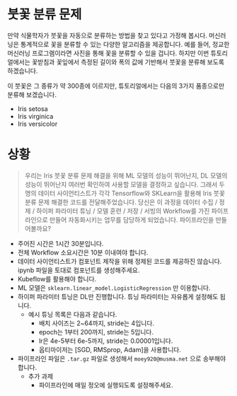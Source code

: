 # 붓꽃 분류 문제

만약 식물학자가 붓꽃을 자동으로 분류하는 방법을 찾고 있다고 가정해 봅시다. 머신러닝은 통계적으로 꽃을 분류할 수 있는 다양한 알고리즘을 제공합니다. 예를 들어, 정교한 머신러닝 프로그램이라면 사진을 통해 꽃을 분류할 수 있을 겁니다. 
하지만 이번 튜토리얼에서는 꽃받침과 꽃잎에서 측정된 길이와 폭의 값에 기반해서 붓꽃을 분류해 보도록 하겠습니다.

이 붓꽃은 그 종류가 약 300종에 이르지만, 튜토리얼에서는 다음의 3가지 품종으로만 분류해 보겠습니다.

- Iris setosa
- Iris virginica
- Iris versicolor

# 상황

> 우리는 Iris 붓꽃 분류 문제 해결을 위해 ML 모델의 성능이 뛰어난지, DL 모델의 성능이 뛰어난지 여러번 확인하여 사용할 모델을 결정하고 싶습니다.
그래서 두 명의 데이터 사이언티스트가 각각 Tensorflow와 SKLearn을 활용해 Iris 붓꽃 분류 문제 해결한 코드를 전달해주었습니다. 
당신은 이 과정을 데이터 수집 / 정제 / 하이퍼 파라미터 튜닝 / 모델 훈련 / 저장 / 서빙의 Workflow를 가진 파이프라인으로 만들어 자동화시키는 업무를 담당하게 되었습니다. 파이프라인을 만들어볼까요?

- 주어진 시간은 1시간 30분입니다.
- 전체 Workflow 소요시간은 10분 이내여야 합니다.
- 데이터 사이언티스트가 컴포넌트 제작을 위해 정제된 코드를 제공하진 않습니다. ipynb 파일을 토대로 컴포넌트를 생성해주세요.
- Kubeflow를 활용해야 합니다.
- ML 모델은 `sklearn.linear_model.LogisticRegression` 만 이용합니다.
- 하이퍼 파라미터 튜닝은 DL만 진행합니다. 튜닝 파라미터는 자유롭게 설정해도 됩니다.
    - 예시 튜닝 목록은 다음과 같습니다.
        - 배치 사이즈는 2~64까지, stride는 4입니다.
        - epoch는 1부터 200까지, stride는 5입니다.
        - lr은 4e-5부터 6e-5까지, stride는 0.00001입니다.
        - 옵티마이저는 [SGD, RMSprop, Adam]을 사용합니다.
- 파이프라인 파일은 `.tar.gz` 파일로 생성해서 `moey920@musma.net` 으로 송부해야합니다.
    - 추가 과제
        - 파이프라인에 매일 정오에 실행되도록 설정해주세요.